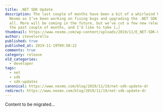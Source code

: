 ```yaml
---
title: .NET SDK Update
description: The last couple of months have been a bit of a whirlwind here at
  Nexmo as I’ve been working on fixing bugs and upgrading the .NET SDK for you
  all. More will be coming in the future, but we’ve cut a few new releases over
  the past couple of months, and I’d like to take […]
thumbnail: https://www.nexmo.com/wp-content/uploads/2019/11/E_NET-SDK-Update_1200x600.png
author: stevelorello
published: true
published_at: 2019-11-19T09:50:22
comments: true
category: release
old_categories:
  - developer
tags:
  - net
  - sdk
  - sdk-updates
canonical: https://www.nexmo.com/blog/2019/11/19/net-sdk-update-dr
redirect: https://www.nexmo.com/blog/2019/11/19/net-sdk-update-dr
---
```

Content to be migrated...